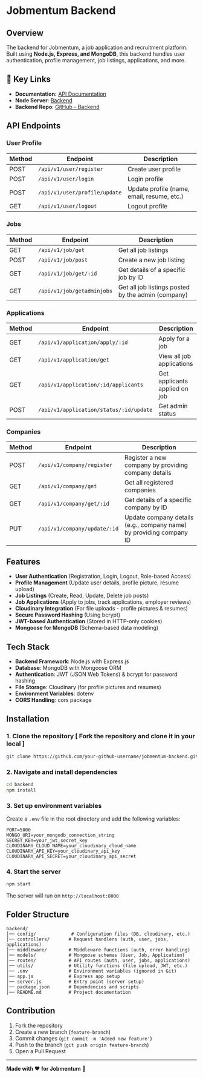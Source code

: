 # Jobmentum Backend

## Overview
The backend for Jobmentum, a job application and recruitment platform. Built using **Node.js, Express, and MongoDB**, this backend handles user authentication, profile management, job listings, applications, and more.

## **🔗 Key Links**

* **Documentation:** [API Documentation](https://documenter.getpostman.com/view/39189648/2sAYX9kzJW)
* **Node Server**: [Backend](https://jobmentum.onrender.com)
* **Backend Repo**: [GitHub - Backend](https://github.com/Priyasha-Yadav/Job-Portal/tree/main/backend)

## API Endpoints

### User Profile
| Method | Endpoint        | Description |
|--------|----------------|-------------|
| POST    | `/api/v1/user/register` | Create user profile |
| POST    | `/api/v1/user/login` | Login profile |
| POST   | `/api/v1/user/profile/update` | Update profile (name, email, resume, etc.) |
| GET    | `/api/v1/user/logout` | Logout profile |

### Jobs

| Method | Endpoint                | Description                                                   |
|--------|-------------------------|---------------------------------------------------------------|
| GET    | `/api/v1/job/get`            | Get all job listings                                          |
| POST   | `/api/v1/job/post`     | Create a new job listing                                      |
| GET    | `/api/v1/job/get/:id`        | Get details of a specific job by ID                           |
| GET    | `/api/v1/job/getadminjobs`      | Get all job listings posted by the admin (company)            |


### Applications
| Method | Endpoint        | Description |
|--------|----------------|-------------|
| GET   | `/api/v1/application/apply/:id` | Apply for a job |
| GET   | `/api/v1/application/get` | View all job applications |
| GET   | `/api/v1/application/:id/applicants` | Get applicants applied on job |
| POST  | `/api/v1/application/status/:id/update` | Get admin status |

### Companies

| Method | Endpoint                | Description                                                   |
|--------|-------------------------|---------------------------------------------------------------|
| POST   | `/api/v1/company/register` | Register a new company by providing company details            |
| GET    | `/api/v1/company/get`         | Get all registered companies                                   |
| GET    | `/api/v1/company/get/:id`     | Get details of a specific company by ID                        |
| PUT    | `/api/v1/company/update/:id`     | Update company details (e.g., company name) by providing company ID |


## Features
- **User Authentication** (Registration, Login, Logout, Role-based Access)
- **Profile Management** (Update user details, profile picture, resume upload)
- **Job Listings** (Create, Read, Update, Delete job posts)
- **Job Applications** (Apply to jobs, track applications, employer reviews)
- **Cloudinary Integration** (For file uploads - profile pictures & resumes)
- **Secure Password Hashing** (Using bcrypt)
- **JWT-based Authentication** (Stored in HTTP-only cookies)
- **Mongoose for MongoDB** (Schema-based data modeling)

## Tech Stack
- **Backend Framework**: Node.js with Express.js
- **Database**: MongoDB with Mongoose ORM
- **Authentication**: JWT (JSON Web Tokens) & bcrypt for password hashing
- **File Storage**: Cloudinary (for profile pictures and resumes)
- **Environment Variables**: dotenv
- **CORS Handling**: cors package

## Installation

### 1. Clone the repository [ Fork the repository and clone it in your local ]
```sh
git clone https://github.com/your-github-username/jobmentum-backend.git
```

### 2. Navigate and install dependencies
```sh
cd backend
npm install
```

### 3. Set up environment variables
Create a `.env` file in the root directory and add the following variables:
```
PORT=5000
MONGO_URI=your_mongodb_connection_string
SECRET_KEY=your_jwt_secret_key
CLOUDINARY_CLOUD_NAME=your_cloudinary_cloud_name
CLOUDINARY_API_KEY=your_cloudinary_api_key
CLOUDINARY_API_SECRET=your_cloudinary_api_secret
```

### 4. Start the server
```sh
npm start
```
The server will run on `http://localhost:8000`



## Folder Structure
```
backend/
│── config/             # Configuration files (DB, cloudinary, etc.)
│── controllers/       # Request handlers (auth, user, jobs, applications)
│── middleware/        # Middleware functions (auth, error handling)
│── models/            # Mongoose schemas (User, Job, Application)
│── routes/            # API routes (auth, user, jobs, applications)
│── utils/             # Utility functions (file upload, JWT, etc.)
│── .env               # Environment variables (ignored in Git)
│── app.js             # Express app setup
│── server.js          # Entry point (server setup)
│── package.json       # Dependencies and scripts
│── README.md          # Project documentation
```

## Contribution
1. Fork the repository
2. Create a new branch (`feature-branch`)
3. Commit changes (`git commit -m 'Added new feature'`)
4. Push to the branch (`git push origin feature-branch`)
5. Open a Pull Request

---

**Made with ❤️ for Jobmentum 🚀**
